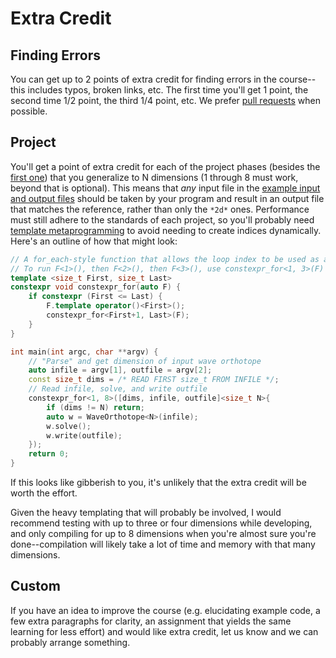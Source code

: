 ---
---

# Extra Credit

## Finding Errors

You can get up to 2 points of extra credit for finding errors in the course--this includes typos, broken links, etc. The first time you'll get 1 point, the second time 1/2 point, the third 1/4 point, etc. We prefer [pull requests](https://github.com/BYUHPC/sci-comp-course/compare) when possible.



## Project

You'll get a point of extra credit for each of the project phases (besides the [first one](../project/phase1.md)) that you generalize to N dimensions (1 through 8 must work, beyond that is optional). This means that *any* input file in the [example input and output files](https://rc.byu.edu/course/wavefiles.tar.gz) should be taken by your program and result in an output file that matches the reference, rather than only the `*2d*` ones. Performance must still adhere to the standards of each project, so you'll probably need [template metaprogramming](../resources.md#typical-knowledge-gaps) to avoid needing to create indices dynamically. Here's an outline of how that might look:

```c++
// A for_each-style function that allows the loop index to be used as a template parameter for the supplied function
// To run F<1>(), then F<2>(), then F<3>(), use constexpr_for<1, 3>(F)
template <size_t First, size_t Last>
constexpr void constexpr_for(auto F) {
    if constexpr (First <= Last) {
        F.template operator()<First>();
        constexpr_for<First+1, Last>(F);
    }
}

int main(int argc, char **argv) {
    // "Parse" and get dimension of input wave orthotope
    auto infile = argv[1], outfile = argv[2];
    const size_t dims = /* READ FIRST size_t FROM INFILE */;
    // Read infile, solve, and write outfile
    constexpr_for<1, 8>([dims, infile, outfile]<size_t N>{
        if (dims != N) return;
        auto w = WaveOrthotope<N>(infile);
        w.solve();
        w.write(outfile);
    });
    return 0;
}
```

If this looks like gibberish to you, it's unlikely that the extra credit will be worth the effort.

Given the heavy templating that will probably be involved, I would recommend testing with up to three or four dimensions while developing, and only compiling for up to 8 dimensions when you're almost sure you're done--compilation will likely take a lot of time and memory with that many dimensions.



## Custom

If you have an idea to improve the course (e.g. elucidating example code, a few extra paragraphs for clarity, an assignment that yields the same learning for less effort) and would like extra credit, let us know and we can probably arrange something.
